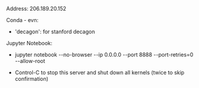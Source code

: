 Address: 206.189.20.152



Conda - evn:
- 'decagon': for stanford decagon



Jupyter Notebook:

- jupyter notebook --no-browser --ip 0.0.0.0 --port 8888 --port-retries=0 --allow-root

- Control-C to stop this server and shut down all kernels (twice to skip confirmation)
